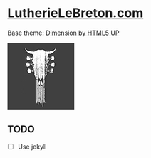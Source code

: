 # [LutherieLeBreton.com](https://lutherielebreton.com)

Base theme: [Dimension by HTML5 UP](https://html5up.net/dimension)

![Lutherie Le Breton](./images/lutherielebreton.jpg)

## TODO

- [ ] Use jekyll

